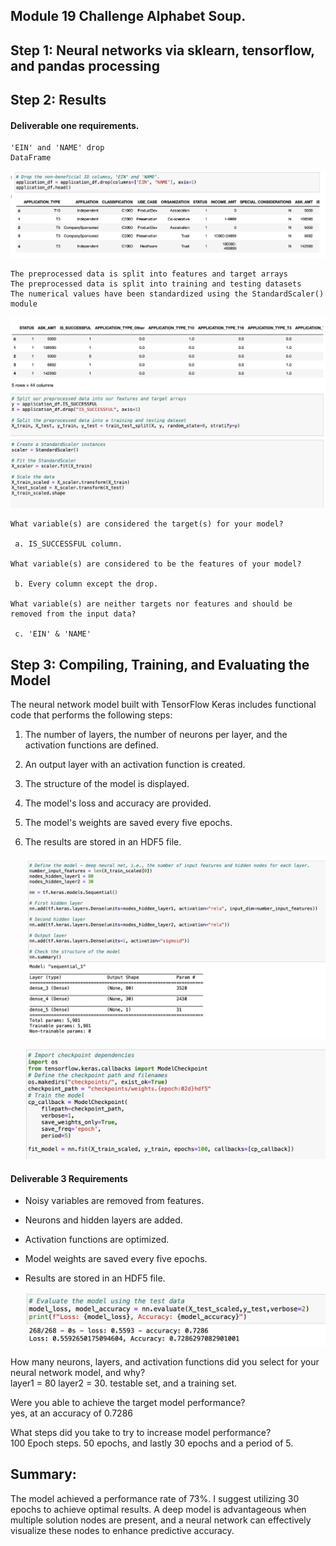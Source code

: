 ## Module 19 Challenge Alphabet Soup. 

## Step 1: Neural networks via sklearn, tensorflow, and pandas processing


## Step 2: Results 
#### Deliverable one requirements.
    'EIN' and 'NAME' drop
    DataFrame
   ![Figure 1](https://github.com/davidhyongae2/network/blob/main/Figure1.png) <br>
    
    The preprocessed data is split into features and target arrays 
    The preprocessed data is split into training and testing datasets 
    The numerical values have been standardized using the StandardScaler() module 
    
   ![Figure 2](https://github.com/davidhyongae2/network/blob/main/Figure3.png) <br>
    
    What variable(s) are considered the target(s) for your model?

     a. IS_SUCCESSFUL column.

    What variable(s) are considered to be the features of your model?

     b. Every column except the drop.

    What variable(s) are neither targets nor features and should be removed from the input data?
  
     c. 'EIN' & 'NAME'


## Step 3: Compiling, Training, and Evaluating the Model

The neural network model built with TensorFlow Keras includes functional code that performs the following steps:

1. The number of layers, the number of neurons per layer, and the activation functions are defined.
2. An output layer with an activation function is created.
3. The structure of the model is displayed.
4. The model's loss and accuracy are provided.
5. The model's weights are saved every five epochs.
6. The results are stored in an HDF5 file.

   ![Figure 3](https://github.com/davidhyongae2/network/blob/main/Figure4.png) <br>

   ![Figure 4](https://github.com/davidhyongae2/network/blob/main/Figure5.png) <br>

#### Deliverable 3 Requirements

- Noisy variables are removed from features.  
- Neurons and hidden layers are added.  
- Activation functions are optimized.  
- Model weights are saved every five epochs.  
- Results are stored in an HDF5 file.  

   ![Figure 5](https://github.com/davidhyongae2/network/blob/main/Figure6.png) <br>

How many neurons, layers, and activation functions did you select for your neural network model, and why? <br>
layer1 = 80 layer2 = 30. testable set, and a training set. <br>

Were you able to achieve the target model performance? <br> 
yes, at an accuracy of 0.7286 <br>

What steps did you take to try to increase model performance? <br>
100 Epoch steps. 50 epochs, and lastly 30 epochs and a period of 5. <br>

## Summary: 
The model achieved a performance rate of 73%. I suggest utilizing 30 epochs to achieve optimal results. A deep model is advantageous when multiple solution nodes are present, and a neural network can effectively visualize these nodes to enhance predictive accuracy.


